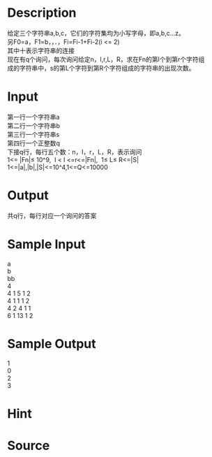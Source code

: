 
# Description

<div class="content"><div>给定三个字符串a,b,c，它们的字符集均为小写字母，即a,b,c…z。</div>
<div>另F0=a，F1=b，，．，Fi=Fi-1+Fi-2(i &lt;= 2)</div>
<div>其中十表示字符串的连接</div>
<div>现在有q个询问，每次询问给定n，l,r,L，R，求在Fn的第l个到第r个字符组</div>
<div>成的字符串中，s的第L个字符到第R个字符组成的字符串的出现次数。</div>
<div></div></div>

# Input

<div class="content"><div>第一行一个字符串a</div>
<div>第二行一个字符串b</div>
<div>第三行一个字符串s</div>
<div>第四行一个正整数q</div>
<div>下接q行，每行五个数：n，l，r，L，R，表示询问</div>
<div></div>
<div>
<div>1&lt;= |Fn|≤ 10^9,  I &lt; l &lt;=r&lt;=|Fn|,  1≤ L≤ R&lt;=|S|</div>
<div>1&lt;=|a|,|b|,|S|&lt;=10^4,1&lt;=Q&lt;=10000</div>
</div>
<div></div></div>

# Output

<div class="content"><div>共q行，每行对应一个询问的答案</div>
<div></div></div>

# Sample Input

<div class="content"><span class="sampledata">a<br/>
b<br/>
bb<br/>
4<br/>
4 1 5 1 2<br/>
4 1 1 1 2<br/>
4 2 4 1 1<br/>
6 1 13 1 2</span></div>

# Sample Output

<div class="content"><span class="sampledata">1<br/>
0<br/>
2<br/>
3</span></div>

# Hint

<div class="content"><p></p></div>

# Source

<div class="content"><p><a href="problemset.php?search="></a></p></div>

